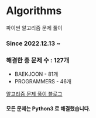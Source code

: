 # Algorithms
파이썬 알고리즘 문제 풀이
### Since 2022.12.13 ~
### 해결한 총 문제 수 : 127개
- BAEKJOON - 81개
- PROGRAMMERS - 46개

[알고리즘 문제 풀이 블로그](https://monzheld.tistory.com/category/%E2%8C%A8%EF%B8%8F%20Algorithms)
#### 모든 문제는 Python3 로 해결했습니다.

